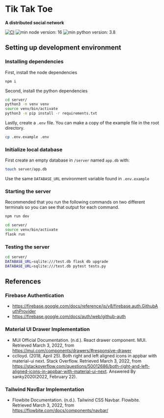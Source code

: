 # Tik Tak Toe
**A distributed social network**

[![CI](https://github.com/giancarlopernudisegura/cmput404/actions/workflows/heroku.yml/badge.svg)](https://github.com/giancarlopernudisegura/cmput404/actions/workflows/heroku.yml)
![min node version: 16](https://img.shields.io/badge/node--lts-%3E%3D16-brightgreen)
![min python version: 3.8](https://img.shields.io/badge/python-%3E%3D3.8-blue)

## Setting up development environment

### Installing dependencies

First, install the node dependencies
```bash
npm i
```

Second, install the python dependencies
```bash
cd server/
python3 -m venv venv
source venv/bin/activate
python3 -m pip install -r requirements.txt
```

Lastly, create a `.env` file. You can make a copy of the example file in the root directory.
```bash
cp .env.example .env
```

### Initialize local database
First create an empty database in `/server` named `app.db` with:
```bash
touch server/app.db
```
Use the same `DATABASE_URL` environment variable found in `.env.example`


### Starting the server

Recommended that you run the following commands on two different terminals so you can see that output for each command.
```bash
npm run dev
```
```bash
cd server/
source venv/bin/activate
flask run
```

### Testing the server
```bash
cd server/
DATABASE_URL=sqlite:///test.db flask db upgrade
DATABASE_URL=sqlite:///test.db pytest tests.py
```

## References
### Firebase Authentication
- https://firebase.google.com/docs/reference/js/v8/firebase.auth.GithubAuthProvider
- https://firebase.google.com/docs/auth/web/github-auth

### Material UI Drawer Implementation
- MUI Official Documentation. (n.d.). React drawer component. MUI. Retrieved March 3, 2022, from https://mui.com/components/drawers/#responsive-drawer
- cclloyd. (2018, April 25). Both right and left aligned icons in appbar with material-ui next. Stack Overflow. Retrieved March 3, 2022, from https://stackoverflow.com/questions/50012686/both-right-and-left-aligned-icons-in-appbar-with-material-ui-next. Answered By sanky2020(2022, February 22).

### Tailwind NavBar Implementation
- Flowbite Documentation. (n.d.). Tailwind CSS Navbar. Flowbite. Retrieved March 3, 2022, from https://flowbite.com/docs/components/navbar/  
